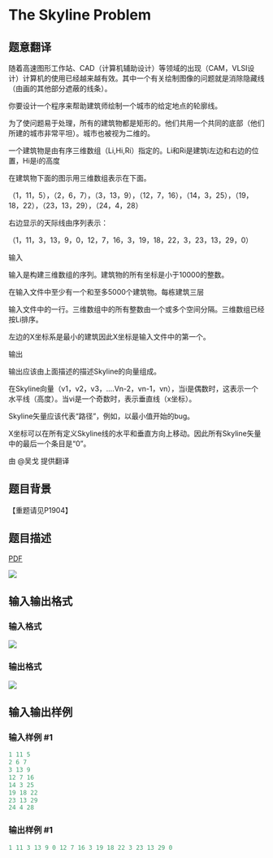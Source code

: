# The Skyline Problem

## 题意翻译

随着高速图形工作站、CAD（计算机辅助设计）等领域的出现（CAM，VLSI设计）计算机的使用已经越来越有效。其中一个有关绘制图像的问题就是消除隐藏线（由画的其他部分遮蔽的线条）。

你要设计一个程序来帮助建筑师绘制一个城市的给定地点的轮廓线。

为了使问题易于处理，所有的建筑物都是矩形的。他们共用一个共同的底部（他们所建的城市非常平坦）。城市也被视为二维的。

一个建筑物是由有序三维数组（Li,Hi,Ri）指定的。Li和Ri是建筑i左边和右边的位置，Hi是i的高度

在建筑物下面的图示用三维数组表示在下面。

（1，11，5），（2，6，7），（3，13，9），（12，7，16），（14，3，25），（19，18，22），（23，13，29），（24，4，28）

右边显示的天际线由序列表示：

（1，11，3，13，9，0，12，7，16，3，19，18，22，3，23，13，29，0）

输入

输入是构建三维数组的序列。建筑物的所有坐标是小于10000的整数。

在输入文件中至少有一个和至多5000个建筑物。每栋建筑三层

输入文件中的一行。三维数组中的所有整数由一个或多个空间分隔。三维数组已经按Li排序。

左边的X坐标系是最小的建筑因此X坐标是输入文件中的第一个。

输出

输出应该由上面描述的描述Skyline的向量组成。

在Skyline向量（v1，v2，v3，.…Vn-2，vn-1，vn），当i是偶数时，这表示一个水平线（高度）。当vi是一个奇数时，表示垂直线（x坐标）。

Skyline矢量应该代表“路径”，例如，以最小值开始的bug。

X坐标可以在所有定义Skyline线的水平和垂直方向上移动。因此所有Skyline矢量中的最后一个条目是“0”。

由 @吴戈 提供翻译

## 题目背景

【重题请见P1904】

## 题目描述

[problemUrl]: https://uva.onlinejudge.org/index.php?option=com_onlinejudge&Itemid=8&category=3&page=show_problem&problem=41

[PDF](https://uva.onlinejudge.org/external/1/p105.pdf)

![](https://cdn.luogu.com.cn/upload/vjudge_pic/UVA105/889bd37f0f1c53beef16050923d5dea72240646d.png)

## 输入输出格式

### 输入格式

![](https://cdn.luogu.com.cn/upload/vjudge_pic/UVA105/a2ec38ede793360654026cc6d2ebc8d4ff3613a3.png)

### 输出格式

![](https://cdn.luogu.com.cn/upload/vjudge_pic/UVA105/fce0a3209462c25fc24ce11d947d1827d467d35d.png)

## 输入输出样例

### 输入样例 #1

```cpp
1 11 5
2 6 7
3 13 9
12 7 16
14 3 25
19 18 22
23 13 29
24 4 28
```


### 输出样例 #1

```cpp
1 11 3 13 9 0 12 7 16 3 19 18 22 3 23 13 29 0
```



